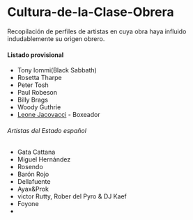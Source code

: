 # Cultura-de-la-Clase-Obrera
Recopilación de perfiles de artistas en cuya obra haya influido indudablemente su origen obrero.

#### Listado provisional
- Tony Iommi(Black Sabbath)
- Rosetta Tharpe
- Peter Tosh
- Paul Robeson
- Billy Brags
- Woody Guthrie
- [Leone Jacovacci](http://www.eldiario.es/cultura/Leone-Jacovacci-historia-boxeador-Mussolini_0_623637691.html) - Boxeador


###### Artistas del Estado español
- Gata Cattana
- Miguel Hernández
- Rosendo
- Barón Rojo
- Dellafuente
- Ayax&Prok
- victor Rutty, Rober del Pyro & DJ Kaef
- Foyone
- 
